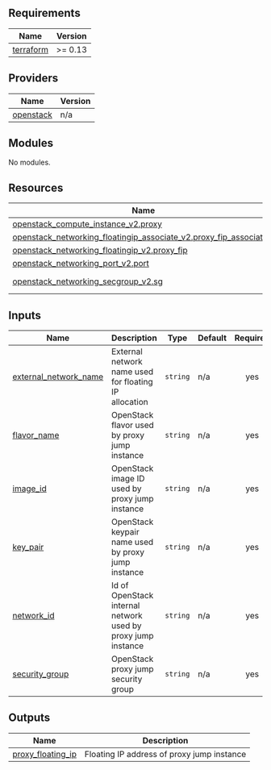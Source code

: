 <!-- BEGIN_TF_DOCS -->
## Requirements

| Name | Version |
|------|---------|
| <a name="requirement_terraform"></a> [terraform](#requirement\_terraform) | >= 0.13 |

## Providers

| Name | Version |
|------|---------|
| <a name="provider_openstack"></a> [openstack](#provider\_openstack) | n/a |

## Modules

No modules.

## Resources

| Name | Type |
|------|------|
| [openstack_compute_instance_v2.proxy](https://registry.terraform.io/providers/terraform-provider-openstack/openstack/latest/docs/resources/compute_instance_v2) | resource |
| [openstack_networking_floatingip_associate_v2.proxy_fip_association](https://registry.terraform.io/providers/terraform-provider-openstack/openstack/latest/docs/resources/networking_floatingip_associate_v2) | resource |
| [openstack_networking_floatingip_v2.proxy_fip](https://registry.terraform.io/providers/terraform-provider-openstack/openstack/latest/docs/resources/networking_floatingip_v2) | resource |
| [openstack_networking_port_v2.port](https://registry.terraform.io/providers/terraform-provider-openstack/openstack/latest/docs/resources/networking_port_v2) | resource |
| [openstack_networking_secgroup_v2.sg](https://registry.terraform.io/providers/terraform-provider-openstack/openstack/latest/docs/data-sources/networking_secgroup_v2) | data source |

## Inputs

| Name | Description | Type | Default | Required |
|------|-------------|------|---------|:--------:|
| <a name="input_external_network_name"></a> [external\_network\_name](#input\_external\_network\_name) | External network name used for floating IP allocation | `string` | n/a | yes |
| <a name="input_flavor_name"></a> [flavor\_name](#input\_flavor\_name) | OpenStack flavor used by proxy jump instance | `string` | n/a | yes |
| <a name="input_image_id"></a> [image\_id](#input\_image\_id) | OpenStack image ID used by proxy jump instance | `string` | n/a | yes |
| <a name="input_key_pair"></a> [key\_pair](#input\_key\_pair) | OpenStack keypair name used by proxy jump instance | `string` | n/a | yes |
| <a name="input_network_id"></a> [network\_id](#input\_network\_id) | Id of OpenStack internal network used by proxy jump instance | `string` | n/a | yes |
| <a name="input_security_group"></a> [security\_group](#input\_security\_group) | OpenStack proxy jump security group | `string` | n/a | yes |

## Outputs

| Name | Description |
|------|-------------|
| <a name="output_proxy_floating_ip"></a> [proxy\_floating\_ip](#output\_proxy\_floating\_ip) | Floating IP address of proxy jump instance |
<!-- END_TF_DOCS -->